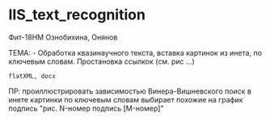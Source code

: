 # IIS_text_recognition

Фит-18НМ
Ознобихина, Онянов

ТЕМА:	- Обработка квазинаучного текста, вставка картинок из инета, по ключевым словам. Простановка ссылкок (см. рис ...)

	flatXML, docx

ПР: проиллюстрировать зависимостью Винера-Вишневского
	поиск в инете картинки по ключевым словам выбирает похожие на график
	подпись "рис. N-номер подпись [M-номер]"
